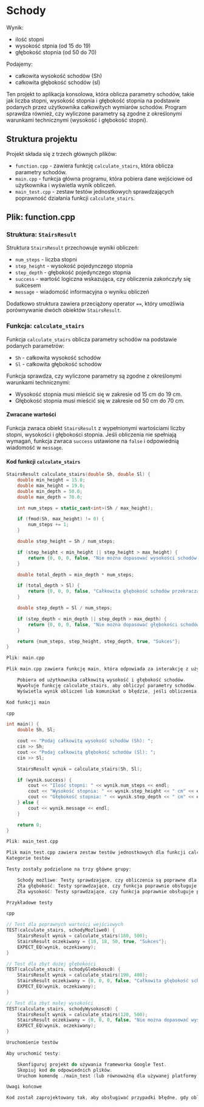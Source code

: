 # Schody

Wynik:
- ilość stopni 
- wysokość stpnia (od 15 do 19)
- głębokość stopnia (od 50 do 70)

Podajemy:
- całkowita wysokość schodów (Sh)
- całkowita głębokość schodów (sl)


Ten projekt to aplikacja konsolowa, która oblicza parametry schodów, takie jak liczba stopni, wysokość stopnia i głębokość stopnia na podstawie podanych przez użytkownika całkowitych wymiarów schodów. Program sprawdza również, czy wyliczone parametry są zgodne z określonymi warunkami technicznymi (wysokość i głębokość stopni).

## Struktura projektu

Projekt składa się z trzech głównych plików:
- `function.cpp` - zawiera funkcję `calculate_stairs`, która oblicza parametry schodów.
- `main.cpp` - funkcja główna programu, która pobiera dane wejściowe od użytkownika i wyświetla wynik obliczeń.
- `main_test.cpp` - zestaw testów jednostkowych sprawdzających poprawność działania funkcji `calculate_stairs`.

## Plik: function.cpp

### Struktura: `StairsResult`

Struktura `StairsResult` przechowuje wyniki obliczeń:
- `num_steps` - liczba stopni
- `step_height` - wysokość pojedynczego stopnia
- `step_depth` - głębokość pojedynczego stopnia
- `success` - wartość logiczna wskazująca, czy obliczenia zakończyły się sukcesem
- `message` - wiadomość informacyjna o wyniku obliczeń

Dodatkowo struktura zawiera przeciążony operator `==`, który umożliwia porównywanie dwóch obiektów `StairsResult`.

### Funkcja: `calculate_stairs`

Funkcja `calculate_stairs` oblicza parametry schodów na podstawie podanych parametrów:
- `Sh` - całkowita wysokość schodów
- `Sl` - całkowita głębokość schodów

Funkcja sprawdza, czy wyliczone parametry są zgodne z określonymi warunkami technicznymi:
- Wysokość stopnia musi mieścić się w zakresie od 15 cm do 19 cm.
- Głębokość stopnia musi mieścić się w zakresie od 50 cm do 70 cm.

#### Zwracane wartości
Funkcja zwraca obiekt `StairsResult` z wypełnionymi wartościami liczby stopni, wysokości i głębokości stopnia. Jeśli obliczenia nie spełniają wymagań, funkcja zwraca `success` ustawione na `false` i odpowiednią wiadomość w `message`.

#### Kod funkcji `calculate_stairs`
```cpp
StairsResult calculate_stairs(double Sh, double Sl) {
    double min_height = 15.0;
    double max_height = 19.0;
    double min_depth = 50.0;
    double max_depth = 70.0;

    int num_steps = static_cast<int>(Sh / max_height);

    if (fmod(Sh, max_height) != 0) {
        num_steps += 1;
    }

    double step_height = Sh / num_steps;

    if (step_height < min_height || step_height > max_height) {
        return {0, 0, 0, false, "Nie można dopasować wysokości schodów do wymaganych warunków."};
    }

    double total_depth = min_depth * num_steps;

    if (total_depth > Sl) {
        return {0, 0, 0, false, "Całkowita głębokość schodów przekracza dopuszczalną."};
    }

    double step_depth = Sl / num_steps;

    if (step_depth < min_depth || step_depth > max_depth) {
        return {0, 0, 0, false, "Nie można dopasować głębokości schodów do wymaganych warunków."};
    }

    return {num_steps, step_height, step_depth, true, "Sukces"};
}

Plik: main.cpp

Plik main.cpp zawiera funkcję main, która odpowiada za interakcję z użytkownikiem:

    Pobiera od użytkownika całkowitą wysokość i głębokość schodów.
    Wywołuje funkcję calculate_stairs, aby obliczyć parametry schodów.
    Wyświetla wynik obliczeń lub komunikat o błędzie, jeśli obliczenia się nie powiodły.

Kod funkcji main

cpp

int main() {
    double Sh, Sl;

    cout << "Podaj całkowitą wysokość schodów (Sh): ";
    cin >> Sh;
    cout << "Podaj całkowitą głębokość schodów (Sl): ";
    cin >> Sl;

    StairsResult wynik = calculate_stairs(Sh, Sl);

    if (wynik.success) {
        cout << "Ilość stopni: " << wynik.num_steps << endl;
        cout << "Wysokość stopnia: " << wynik.step_height << " cm" << endl;
        cout << "Głębokość stopnia: " << wynik.step_depth << " cm" << endl;
    } else {
        cout << wynik.message << endl;
    }

    return 0;
}

Plik: main_test.cpp

Plik main_test.cpp zawiera zestaw testów jednostkowych dla funkcji calculate_stairs. Testy są realizowane przy użyciu frameworka Google Test.
Kategorie testów

Testy zostały podzielone na trzy główne grupy:

    Schody możliwe: Testy sprawdzające, czy obliczenia są poprawne dla prawidłowych wartości wejściowych.
    Zła głębokość: Testy sprawdzające, czy funkcja poprawnie obsługuje przypadki, gdy całkowita głębokość schodów przekracza dopuszczalną wartość.
    Zła wysokość: Testy sprawdzające, czy funkcja poprawnie obsługuje przypadki, gdy wysokość stopnia nie mieści się w zakresie dopuszczalnych wartości.

Przykładowe testy

cpp

// Test dla poprawnych wartości wejściowych
TEST(calculate_stairs, schodyMozliwe0) {
    StairsResult wynik = calculate_stairs(180, 500);
    StairsResult oczekiwany = {10, 18, 50, true, "Sukces"};
    EXPECT_EQ(wynik, oczekiwany);
}

// Test dla zbyt dużej głębokości
TEST(calculate_stairs, schodyGlebokosc0) {
    StairsResult wynik = calculate_stairs(190, 400);
    StairsResult oczekiwany = {0, 0, 0, false, "Całkowita głębokość schodów przekracza dopuszczalną."};
    EXPECT_EQ(wynik, oczekiwany);
}

// Test dla zbyt małej wysokości
TEST(calculate_stairs, schodyWysokosc0) {
    StairsResult wynik = calculate_stairs(120, 500);
    StairsResult oczekiwany = {0, 0, 0, false, "Nie można dopasować wysokości schodów do wymaganych warunków."};
    EXPECT_EQ(wynik, oczekiwany);
}

Uruchomienie testów

Aby uruchomić testy:

    Skonfiguruj projekt do używania frameworka Google Test.
    Skopiuj kod do odpowiednich plików.
    Uruchom komendę ./main_test (lub równoważną dla używanej platformy).

Uwagi końcowe

Kod został zaprojektowany tak, aby obsługiwać przypadki błędne, gdy obliczone wartości nie spełniają założeń technicznych. Wyniki są prezentowane w sposób przejrzysty dla użytkownika. Testy jednostkowe pozwalają na walidację poprawności implementacji i wykrywają potencjalne błędy w kodzie.


